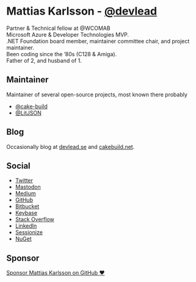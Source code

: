 # Mattias Karlsson  - [@devlead](https://github.com/devlead)

Partner & Technical fellow at @WCOMAB <br/>
Microsoft Azure & Developer Technologies MVP.<br/>
.NET Foundation board member, maintainer committee chair, and project maintainer.<br/>
Been coding since the ’80s (C128 & Amiga).<br/>
Father of 2, and husband of 1.<br/>

## Maintainer

Maintainer of several open-source projects, most known there probably

* [@cake-build](https://github.com/cake-build)
* [@LitJSON](https://github.com/LitJSON)

## Blog

Occasionally blog at [devlead.se](https://www.devlead.se) and [cakebuild.net](https://cakebuild.net/blog/).

## Social

* <a href="https://twitter.com/devlead">Twitter</a>
* <a rel="me" href="https://mastodon.social/@devlead">Mastodon</a>
* <a href="https://devlead.medium.com">Medium</a>
* <a href="https://github.com/devlead">GitHub</a>
* <a href="https://bitbucket.org/devlead">Bitbucket</a>
* <a href="https://keybase.io/devlead"> Keybase</a>
* <a href="https://stackoverflow.com/users/5883153/devlead">Stack&nbsp;Overflow</a>
* <a href="https://www.linkedin.com/in/devlead">LinkedIn</a>
* <a href="https://sessionize.com/devlead/">Sessionize</a>
* <a href="https://www.nuget.org/profiles/devlead">NuGet</a>

## Sponsor

<a href="https://github.com/sponsors/devlead" title="Sponsor Mattias Karlsson on GitHub">Sponsor Mattias Karlsson on GitHub :heart:</a>
